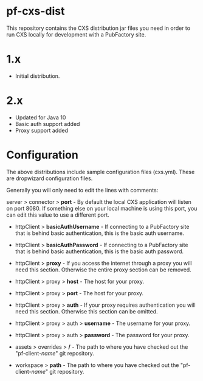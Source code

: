 # pf-cxs-dist
This repository contains the CXS distribution jar files you need in order to run CXS locally for development with a PubFactory site.

# 1.x
* Initial distribution.

# 2.x
* Updated for Java 10
* Basic auth support added
* Proxy support added

# Configuration
The above distributions include sample configuration files (cxs.yml).  These are dropwizard configuration files.

Generally you will only need to edit the lines with comments:

server > connector > **port** - By default the local CXS application will listen on port 8080.  If something else on your local machine is using this port, you can edit this value to use a different port.

* httpClient > **basicAuthUsername** - If connecting to a PubFactory site that is behind basic authentication, this is the basic auth username.

* httpClient > **basicAuthPassword** - If connecting to a PubFactory site that is behind basic authentication, this is the basic auth password.

* httpClient > **proxy** - If you access the internet through a proxy you will need this section.  Otherwise the entire proxy section can be removed.

* httpClient > proxy > **host** - The host for your proxy.

* httpClient > proxy > **port** - The host for your proxy.

* httpClient > proxy > **auth** - If your proxy requires authentication you will need this section.  Otherwise this section can be omitted.

* httpClient > proxy > auth > **username** - The username for your proxy.

* httpClient > proxy > auth > **password** - The password for your proxy.

* assets > overrides > **/** - The path to where you have checked out the "pf-client-*name*" git repository.

* workspace > **path** - The path to where you have checked out the "pf-client-*name*" git repository.
